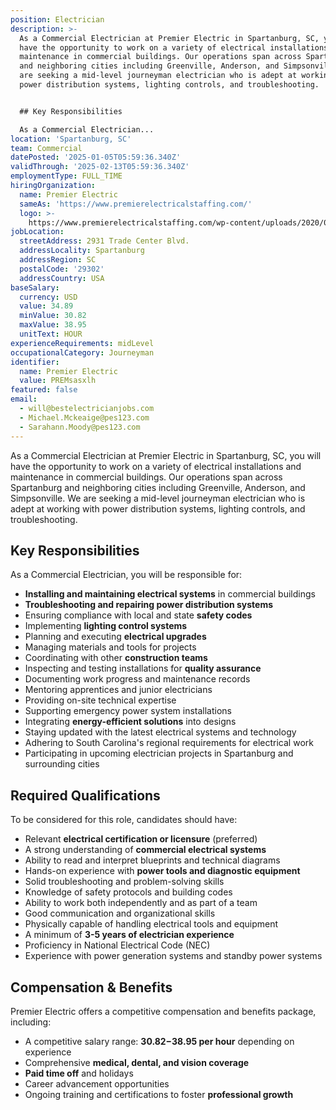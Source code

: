```yaml
---
position: Electrician
description: >-
  As a Commercial Electrician at Premier Electric in Spartanburg, SC, you will
  have the opportunity to work on a variety of electrical installations and
  maintenance in commercial buildings. Our operations span across Spartanburg
  and neighboring cities including Greenville, Anderson, and Simpsonville. We
  are seeking a mid-level journeyman electrician who is adept at working with
  power distribution systems, lighting controls, and troubleshooting. 


  ## Key Responsibilities

  As a Commercial Electrician...
location: 'Spartanburg, SC'
team: Commercial
datePosted: '2025-01-05T05:59:36.340Z'
validThrough: '2025-02-13T05:59:36.340Z'
employmentType: FULL_TIME
hiringOrganization:
  name: Premier Electric
  sameAs: 'https://www.premierelectricalstaffing.com/'
  logo: >-
    https://www.premierelectricalstaffing.com/wp-content/uploads/2020/05/Premier-Electrical-Staffing-logo.png
jobLocation:
  streetAddress: 2931 Trade Center Blvd.
  addressLocality: Spartanburg
  addressRegion: SC
  postalCode: '29302'
  addressCountry: USA
baseSalary:
  currency: USD
  value: 34.89
  minValue: 30.82
  maxValue: 38.95
  unitText: HOUR
experienceRequirements: midLevel
occupationalCategory: Journeyman
identifier:
  name: Premier Electric
  value: PREMsasxlh
featured: false
email:
  - will@bestelectricianjobs.com
  - Michael.Mckeaige@pes123.com
  - Sarahann.Moody@pes123.com
---
```




As a Commercial Electrician at Premier Electric in Spartanburg, SC, you will have the opportunity to work on a variety of electrical installations and maintenance in commercial buildings. Our operations span across Spartanburg and neighboring cities including Greenville, Anderson, and Simpsonville. We are seeking a mid-level journeyman electrician who is adept at working with power distribution systems, lighting controls, and troubleshooting. 

## Key Responsibilities
As a Commercial Electrician, you will be responsible for:

- **Installing and maintaining electrical systems** in commercial buildings
- **Troubleshooting and repairing power distribution systems**
- Ensuring compliance with local and state **safety codes**
- Implementing **lighting control systems**
- Planning and executing **electrical upgrades**
- Managing materials and tools for projects
- Coordinating with other **construction teams**
- Inspecting and testing installations for **quality assurance**
- Documenting work progress and maintenance records
- Mentoring apprentices and junior electricians
- Providing on-site technical expertise
- Supporting emergency power system installations
- Integrating **energy-efficient solutions** into designs
- Staying updated with the latest electrical systems and technology
- Adhering to South Carolina's regional requirements for electrical work
- Participating in upcoming electrician projects in Spartanburg and surrounding cities

## Required Qualifications
To be considered for this role, candidates should have:

- Relevant **electrical certification or licensure** (preferred)
- A strong understanding of **commercial electrical systems**
- Ability to read and interpret blueprints and technical diagrams
- Hands-on experience with **power tools and diagnostic equipment**
- Solid troubleshooting and problem-solving skills
- Knowledge of safety protocols and building codes
- Ability to work both independently and as part of a team
- Good communication and organizational skills
- Physically capable of handling electrical tools and equipment
- A minimum of **3-5 years of electrician experience**
- Proficiency in National Electrical Code (NEC)
- Experience with power generation systems and standby power systems

## Compensation & Benefits
Premier Electric offers a competitive compensation and benefits package, including:

- A competitive salary range: **$30.82-$38.95 per hour** depending on experience
- Comprehensive **medical, dental, and vision coverage**
- **Paid time off** and holidays
- Career advancement opportunities
- Ongoing training and certifications to foster **professional growth**
